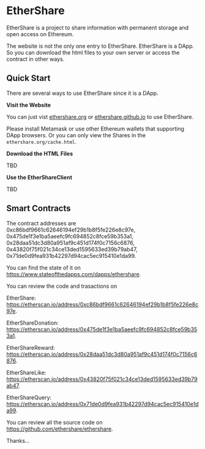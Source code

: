 # EtherShare

EtherShare is a project to share information with permanent storage and open access on Ethereum.

The website is not the only one entry to EtherShare. EtherShare is a DApp. So you can download the html files to your own server or access the contract in other ways.

## Quick Start

There are several ways to use EtherShare since it is a DApp.

**Visit the Website**

You can just vist [ethershare.org](http://ethershare.org) or [ethershare.github.io](https://ethershare.github.io) to use EtherShare.

Please install Metamask or use other Ethereum wallets that supporting DApp browsers. Or you can only view the Shares in the `ethershare.org/cache.html`.

**Download the HTML Files**

TBD

**Use the EtherShareClient**

TBD


## Smart Contracts

The contract addresses are 0xc86bdf9661c62646194ef29b1b8f5fe226e8c97e, 0x475de1f3e1ba5aeefc9fc694852c8fce59b353a1,  0x28daa51dc3d80a951af9c451d174f0c7156c6876, 0x43820f75f021c34ce13ded1595633ed39b79ab47, 0x71de0d9fea931b42297d94cac5ec915410e1da99.

You can find the state of it on https://www.stateofthedapps.com/dapps/ethershare.

You can review the code and trasactions on 

EtherShare: https://etherscan.io/address/0xc86bdf9661c62646194ef29b1b8f5fe226e8c97e.

EtherShareDonation: https://etherscan.io/address/0x475de1f3e1ba5aeefc9fc694852c8fce59b353a1.

EtherShareReward: https://etherscan.io/address/0x28daa51dc3d80a951af9c451d174f0c7156c6876.

EtherShareLike: https://etherscan.io/address/0x43820f75f021c34ce13ded1595633ed39b79ab47.

EtherShareQuery: https://etherscan.io/address/0x71de0d9fea931b42297d94cac5ec915410e1da99.

You can review all the source code on https://github.com/ethershare/ethershare.

Thanks...
